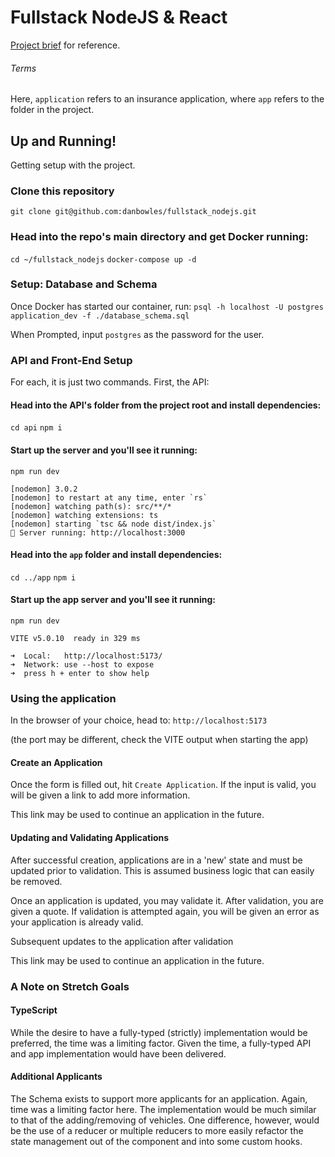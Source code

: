 # Fullstack NodeJS & React
[Project brief](project_brief.md) for reference.

###### Terms
Here, `application` refers to an insurance application, where `app` refers to the folder in the project.

## Up and Running!
Getting setup with the project.

### Clone this repository
`git clone git@github.com:danbowles/fullstack_nodejs.git`

### Head into the repo's main directory and get Docker running:
`cd ~/fullstack_nodejs`
`docker-compose up -d`

### Setup: Database and Schema
Once Docker has started our container, run:
`psql -h localhost -U postgres application_dev -f ./database_schema.sql`

When Prompted, input `postgres` as the password for the user.

### API and Front-End Setup
For each, it is just two commands.  First, the API:

#### Head into the API's folder from the project root and install dependencies:
`cd api`
`npm i`

#### Start up the server and you'll see it running:
`npm run dev`

```
[nodemon] 3.0.2
[nodemon] to restart at any time, enter `rs`
[nodemon] watching path(s): src/**/*
[nodemon] watching extensions: ts
[nodemon] starting `tsc && node dist/index.js`
🚀 Server running: http://localhost:3000
```

#### Head into the `app` folder and install dependencies:
`cd ../app`
`npm i`

#### Start up the app server and you'll see it running:
`npm run dev`

```
VITE v5.0.10  ready in 329 ms

➜  Local:   http://localhost:5173/
➜  Network: use --host to expose
➜  press h + enter to show help
```
### Using the application
In the browser of your choice, head to:
`http://localhost:5173` 

(the port may be different, check the VITE output when starting the app)

#### Create an Application
Once the form is filled out, hit `Create Application`.  If the input is valid, you will be given a link to add more information.

This link may be used to continue an application in the future.

#### Updating and Validating Applications
After successful creation, applications are in a 'new' state and must be updated prior to validation.  This is assumed business logic that can easily be removed.

Once an application is updated, you may validate it.  After validation, you are given a quote.  If validation is attempted again, you will be given an error as your application is already valid.

Subsequent updates to the application after validation

This link may be used to continue an application in the future.
### A Note on Stretch Goals
#### TypeScript
While the desire to have a fully-typed (strictly) implementation would be preferred, the time was a limiting factor.  Given the time, a fully-typed API and app implementation would have been delivered.
#### Additional Applicants
The Schema exists to support more applicants for an application.  Again, time was a limiting factor here.  The implementation would be much similar to that of the adding/removing of vehicles.  One difference, however, would be the use of a reducer or multiple reducers to more easily refactor the state management out of the component and into some custom hooks. 